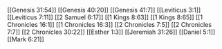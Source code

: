 [[Genesis 31:54]]
[[Genesis 40:20]]
[[Genesis 41:7]]
[[Leviticus 3:1]]
[[Leviticus 7:11]]
[[2 Samuel 6:17]]
[[1 Kings 8:63]]
[[1 Kings 8:65]]
[[1 Chronicles 16:1]]
[[1 Chronicles 16:3]]
[[2 Chronicles 7:5]]
[[2 Chronicles 7:7]]
[[2 Chronicles 30:22]]
[[Esther 1:3]]
[[Jeremiah 31:26]]
[[Daniel 5:1]]
[[Mark 6:21]]
